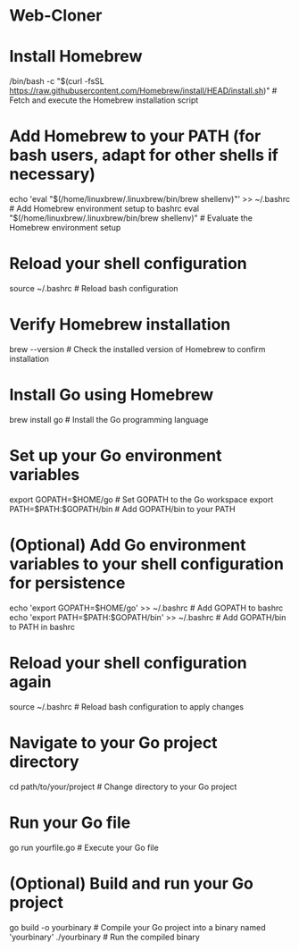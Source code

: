 # Web-Cloner

# Install Homebrew
/bin/bash -c "$(curl -fsSL https://raw.githubusercontent.com/Homebrew/install/HEAD/install.sh)"  # Fetch and execute the Homebrew installation script

# Add Homebrew to your PATH (for bash users, adapt for other shells if necessary)
echo 'eval "$(/home/linuxbrew/.linuxbrew/bin/brew shellenv)"' >> ~/.bashrc  # Add Homebrew environment setup to bashrc
eval "$(/home/linuxbrew/.linuxbrew/bin/brew shellenv)"  # Evaluate the Homebrew environment setup

# Reload your shell configuration
source ~/.bashrc  # Reload bash configuration

# Verify Homebrew installation
brew --version  # Check the installed version of Homebrew to confirm installation

# Install Go using Homebrew
brew install go  # Install the Go programming language

# Set up your Go environment variables
export GOPATH=$HOME/go  # Set GOPATH to the Go workspace
export PATH=$PATH:$GOPATH/bin  # Add GOPATH/bin to your PATH

# (Optional) Add Go environment variables to your shell configuration for persistence
echo 'export GOPATH=$HOME/go' >> ~/.bashrc  # Add GOPATH to bashrc
echo 'export PATH=$PATH:$GOPATH/bin' >> ~/.bashrc  # Add GOPATH/bin to PATH in bashrc

# Reload your shell configuration again
source ~/.bashrc  # Reload bash configuration to apply changes

# Navigate to your Go project directory
cd path/to/your/project  # Change directory to your Go project

# Run your Go file
go run yourfile.go  # Execute your Go file

# (Optional) Build and run your Go project
go build -o yourbinary  # Compile your Go project into a binary named 'yourbinary'
./yourbinary  # Run the compiled binary
